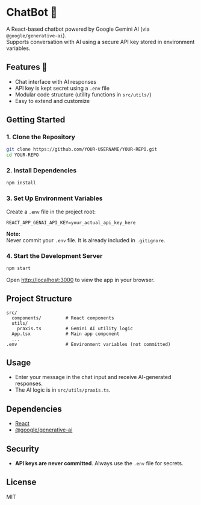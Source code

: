 # ChatBot 🤖

A React-based chatbot powered by Google Gemini AI (via `@google/generative-ai`).  
Supports conversation with AI using a secure API key stored in environment variables.

## Features 🚀

- Chat interface with AI responses
- API key is kept secret using a `.env` file
- Modular code structure (utility functions in `src/utils/`)
- Easy to extend and customize

## Getting Started

### 1. Clone the Repository

```bash
git clone https://github.com/YOUR-USERNAME/YOUR-REPO.git
cd YOUR-REPO
```

### 2. Install Dependencies

```bash
npm install
```

### 3. Set Up Environment Variables

Create a `.env` file in the project root:

```
REACT_APP_GENAI_API_KEY=your_actual_api_key_here
```

**Note:**  
Never commit your `.env` file. It is already included in `.gitignore`.

### 4. Start the Development Server

```bash
npm start
```

Open [http://localhost:3000](http://localhost:3000) to view the app in your browser.

## Project Structure

```
src/
  components/         # React components
  utils/
    praxis.ts         # Gemini AI utility logic
  App.tsx             # Main app component
  ...
.env                  # Environment variables (not committed)
```

## Usage

- Enter your message in the chat input and receive AI-generated responses.
- The AI logic is in `src/utils/praxis.ts`.

## Dependencies

- [React](https://reactjs.org/)
- [@google/generative-ai](https://www.npmjs.com/package/@google/generative-ai)

## Security

- **API keys are never committed**. Always use the `.env` file for secrets.

## License

MIT
